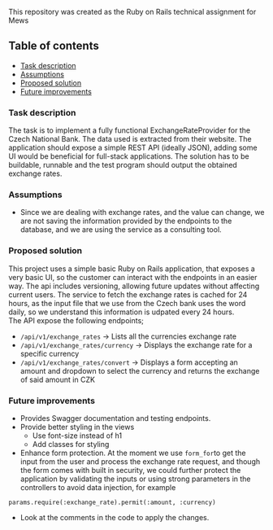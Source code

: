 This repository was created as the Ruby on Rails technical assignment for Mews 

## Table of contents
- [Task description](#task-description)
- [Assumptions](#assumptions)
- [Proposed solution](#proposed-solution)
- [Future improvements](#future-improvements)


### Task description 
The task is to implement a fully functional ExchangeRateProvider for the Czech National Bank. 
The data used is extracted from their website.
The application should expose a simple REST API (ideally JSON), adding some UI would be beneficial for full-stack applications.
The solution has to be buildable, runnable and the test program should output the obtained exchange rates. 

### Assumptions
- Since we are dealing with exchange rates, and the value can change, we are not saving the information provided by the endpoints to the database, and we are using the service as a consulting tool.

### Proposed solution
This project uses a simple basic Ruby on Rails application, that exposes a very basic UI, so the customer can interact with the endpoints in an easier way.
The api includes versioning, allowing future updates without affecting current users.
The service to fetch the exchange rates is cached for 24 hours, as the input file that we use from the Czech bank uses the word daily, so we understand this information is udpated every 24 hours.  
The API expose the following endpoints;
- `/api/v1/exchange_rates` → Lists all the currencies exchange rate
- `/api/v1/exchange_rates/currency` → Displays the exchange rate for a specific currency
- `/api/v1/exchange_rates/convert` → Displays a form accepting an amount and dropdown to select the currency and returns the exchange of said amount in CZK 

### Future improvements
- Provides Swagger documentation and testing endpoints.
- Provide better styling in the views 
  - Use font-size instead of h1
  - Add classes for styling 
- Enhance form protection. At the moment we use `form_for`to get the input from the user and process the exchange rate request, and though the form comes with built in security, we could further protect the application by validating the inputs or using strong parameters in the controllers to avoid data injection, for example
```
params.require(:exchange_rate).permit(:amount, :currency)
```
- Look at the comments in the code to apply the changes.